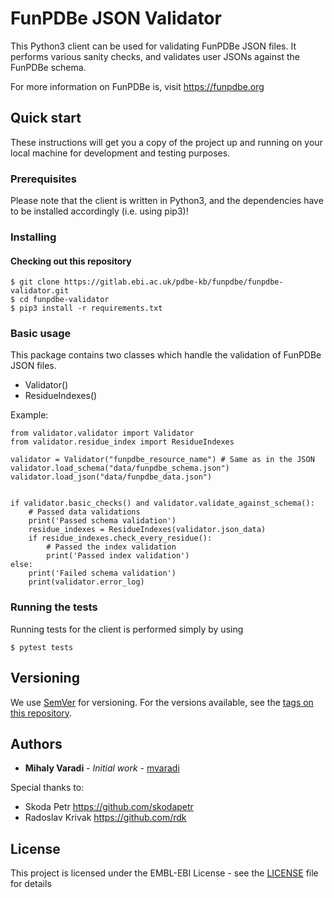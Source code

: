 FunPDBe JSON Validator
======================

This Python3 client can be used for validating FunPDBe JSON files. It performs various sanity checks, and validates user JSONs against the FunPDBe schema.

For more information on FunPDBe is, visit https://funpdbe.org

Quick start
-----------

These instructions will get you a copy of the project up and running on your local machine for development and testing purposes.

### Prerequisites

Please note that the client is written in Python3, and the dependencies have to be installed accordingly (i.e. using pip3)!

### Installing

#### Checking out this repository

```
$ git clone https://gitlab.ebi.ac.uk/pdbe-kb/funpdbe/funpdbe-validator.git
$ cd funpdbe-validator
$ pip3 install -r requirements.txt
```

### Basic usage

This package contains two classes which handle the validation of FunPDBe JSON files.

* Validator()
* ResidueIndexes()

Example:
```
from validator.validator import Validator
from validator.residue_index import ResidueIndexes

validator = Validator("funpdbe_resource_name") # Same as in the JSON
validator.load_schema("data/funpdbe_schema.json")
validator.load_json("data/funpdbe_data.json")


if validator.basic_checks() and validator.validate_against_schema():
    # Passed data validations
    print('Passed schema validation')
    residue_indexes = ResidueIndexes(validator.json_data)
    if residue_indexes.check_every_residue():
        # Passed the index validation
        print('Passed index validation')
else:
    print('Failed schema validation')
    print(validator.error_log)
```

### Running the tests

Running tests for the client is performed simply by using
```
$ pytest tests
```

## Versioning

We use [SemVer](http://semver.org/) for versioning. For the versions available, see the [tags on this repository](https://github.com/funpdbe-consortium/funpdbe-validator/tags).

## Authors

* **Mihaly Varadi** - *Initial work* - [mvaradi](https://github.com/mvaradi)

Special thanks to:
* Skoda Petr https://github.com/skodapetr
* Radoslav Krivak https://github.com/rdk

## License

This project is licensed under the EMBL-EBI License - see the [LICENSE](LICENSE) file for details